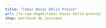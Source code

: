 ```yaml
---
title: "Tabac Bazar Hélio Presse"
url: /le-cap-dagde/tabac-bazar-helio-presse/
shop: marchand de journaux
---
```

